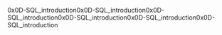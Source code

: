 0x0D-SQL_introduction0x0D-SQL_introduction0x0D-SQL_introduction0x0D-SQL_introduction0x0D-SQL_introduction0x0D-SQL_introduction
